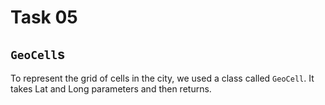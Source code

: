 # Task 05

## `GeoCell`s

To represent the grid of cells in the city, we used a class called `GeoCell`.
It takes Lat and Long parameters and then returns. 